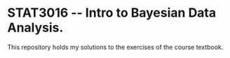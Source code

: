 # STAT3016 -- Intro to Bayesian Data Analysis.

This repository holds my solutions to the exercises of the course textbook.
